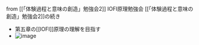 
from [[「体験過程と意味の創造」勉強会2]]
IOFI原理勉強会
[[「体験過程と意味の創造」勉強会2]]の続き

- 第五章の[[IOFI]]原理の理解を目指す
- ![image](https://gyazo.com/3ca9d4aa9e648885fb449c11d148cce7/thumb/1000)

